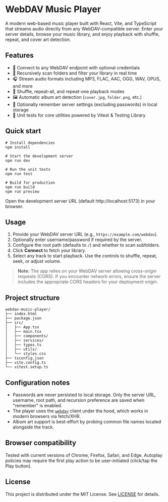 # WebDAV Music Player

A modern web-based music player built with React, Vite, and TypeScript that streams audio directly from any WebDAV-compatible server. Enter your server details, browse your music library, and enjoy playback with shuffle, repeat, and cover art detection.

## Features

- 🔑 Connect to any WebDAV endpoint with optional credentials
- 📂 Recursively scan folders and filter your library in real time
- 🎧 Stream audio formats including MP3, FLAC, AAC, OGG, WAV, OPUS, and more
- 🔁 Shuffle, repeat-all, and repeat-one playback modes
- 🖼️ Automatic album art detection (`cover.jpg`, `folder.png`, etc.)
- 💾 Optionally remember server settings (excluding passwords) in local storage
- 🧪 Unit tests for core utilities powered by Vitest & Testing Library

## Quick start

```fish
# Install dependencies
npm install

# Start the development server
npm run dev

# Run the unit tests
npm run test

# Build for production
npm run build
npm run preview
```

Open the development server URL (default http://localhost:5173) in your browser.

## Usage

1. Provide your WebDAV server URL (e.g., `https://example.com/webdav`).
2. Optionally enter username/password if required by the server.
3. Configure the root path (defaults to `/`) and whether to scan subfolders.
4. Click **Connect** to fetch your library.
5. Select any track to start playback. Use the controls to shuffle, repeat, seek, or adjust volume.

> **Note:** The app relies on your WebDAV server allowing cross-origin requests (CORS). If you encounter network errors, ensure the server includes the appropriate CORS headers for your deployment origin.

## Project structure

```
webdav-music-player/
├── index.html
├── package.json
├── src/
│   ├── App.tsx
│   ├── main.tsx
│   ├── components/
│   ├── services/
│   ├── types.ts
│   ├── utils/
│   └── styles.css
├── tsconfig.json
├── vite.config.ts
└── vitest.setup.ts
```

## Configuration notes

- Passwords are never persisted to local storage. Only the server URL, username, root path, and recursion preference are saved when "remember" is enabled.
- The player uses the [`webdav`](https://www.npmjs.com/package/webdav) client under the hood, which works in modern browsers via fetch/XHR.
- Album art support is best-effort by probing common file names located alongside the track.

## Browser compatibility

Tested with current versions of Chrome, Firefox, Safari, and Edge. Autoplay policies may require the first play action to be user-initiated (click/tap the Play button).

## License

This project is distributed under the MIT License. See [LICENSE](LICENSE) for details.
